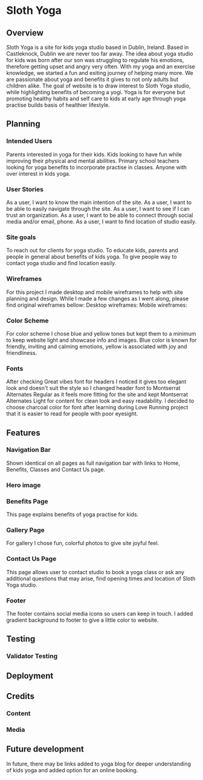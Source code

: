 # **Sloth Yoga**

## **Overview**

Sloth Yoga is a site for kids yoga studio based in Dublin, Ireland. Based in Castleknock, Dublin we are never too far away. The idea about yoga studio for kids was born after our son was struggling to regulate his emotions, therefore getting upset and angry very often. With my yoga and an exercise knowledge, we started a fun and exiting journey of helping many more. We are passionate about yoga and benefits it gives to not only adults but children alike. The goal of website is to draw interest to Sloth Yoga studio, while highlighting benefits of becoming a yogi. Yoga is for everyone but promoting healthy habits and self care to kids at early age through yoga practise builds basis of healthier lifestyle.

## **Planning**

### **Intended Users**

Parents interested in yoga for their kids.
Kids looking to have fun while improving their physical and mental abilities.
Primary school teachers looking for yoga benefits to incorporate practise in classes.
Anyone with over interest in kids yoga.

### **User Stories**

As a user, I want to know the main intention of the site.
As a user, I want to be able to easily navigate through the site.
As a user, I want to see if I can trust an organization.
As a user, I want to be able to connect through social media and/or email, phone.
As a user, I want to find location of studio easily.

### **Site goals**

To reach out for clients for yoga studio.
To educate kids, parents and people in general about benefits of kids yoga.
To give people way to contact yoga studio and find location easily.

### **Wireframes**

For this project I made desktop and mobile wireframes to help with site planning and design. While I made a few changes as I went along, please find original wireframes bellow:
Desktop wireframes:
Mobile wireframes:

### **Color Scheme**

For color scheme I chose blue and yellow tones but kept them to a minimum to keep website light and showcase info and images. Blue color is known for friendly, inviting and calming emotions, yellow is associated with joy and friendliness.

### **Fonts**

After checking Great vibes font for headers I noticed it gives too elegant look and doesn't suit the style so I changed header font to Montserrat Alternates Regular as it feels more fitting for the site and kept Montserrat Alternates Light for content for clean look and easy readability. I decided to choose charcoal color for font after learning during Love Running project that it is easier to read for people with poor eyesight.

## **Features**

### **Navigation Bar**

Shown identical on all pages as full navigation bar with links to Home, Benefits, Classes and Contact Us page.

### **Hero image**

### **Benefits Page**

This page explains benefits of yoga practise for kids.

### **Gallery Page**

For gallery I chose fun, colorful photos to give site joyful feel.

### **Contact Us Page**

This page allows user to contact studio to book a yoga class or ask any additional questions that may arise, find opening times and location of Sloth Yoga studio.

### **Footer**

The footer contains social media icons so users can keep in touch. I added gradient background to footer to give a little color to website.

## **Testing**

### **Validator Testing**

## **Deployment**

## **Credits**

### **Content**

### **Media**

## **Future development**

In future, there may be links added to yoga blog for deeper understanding of kids yoga and added option for an online booking.
